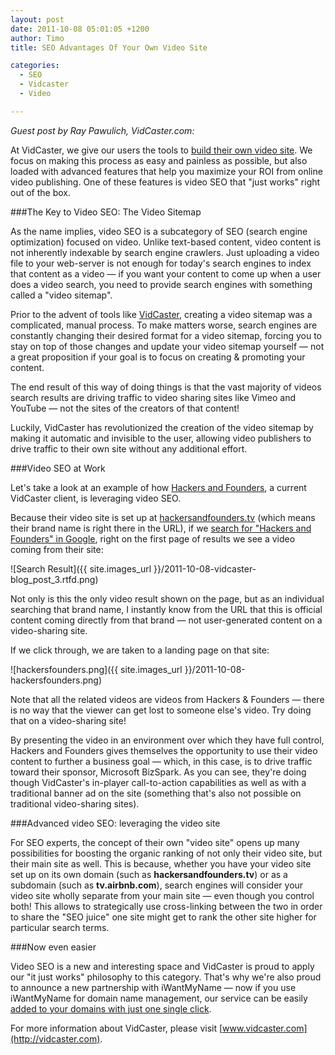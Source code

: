 ```yaml
---
layout: post
date: 2011-10-08 05:01:05 +1200
author: Timo
title: SEO Advantages Of Your Own Video Site

categories:
  - SEO
  - Vidcaster
  - Video

---
```


*Guest post by Ray Pawulich, VidCaster.com:*

At VidCaster, we give our users the tools to [build their own video site](http://vidcaster.com). We focus on making this process as easy and painless as possible, but also loaded with advanced features that help you maximize your ROI from online video publishing. One of these features is video SEO that "just works" right out of the box.

###The Key to Video SEO: The Video Sitemap 

As the name implies, video SEO is a subcategory of SEO (search engine optimization) focused on video. Unlike text-based content, video content is not inherently indexable by search engine crawlers. Just uploading a video file to your web-server is not enough for today's search engines to index that content as a video &mdash; if you want your content to come up when a user does a video search, you need to provide search engines with something called a "video sitemap".

Prior to the advent of tools like [VidCaster](http://vidcaster.com), creating a video sitemap was a complicated, manual process. To make matters worse, search engines are constantly changing their desired format for a video sitemap, forcing you to stay on top of those changes and update your video sitemap yourself &mdash; not a great proposition if your goal is to focus on creating & promoting your content.

The end result of this way of doing things is that the vast majority of videos search results are driving traffic to video sharing sites like Vimeo and YouTube &mdash; not the sites of the creators of that content!  

Luckily, VidCaster has revolutionized the creation of the video sitemap by making it automatic and invisible to the user, allowing video publishers to drive traffic to their own site without any additional effort.

###Video SEO at Work

Let's take a look at an example of how [Hackers and Founders](http://www.hackersandfounders.com/), a current VidCaster client, is leveraging video SEO.

Because their video site is set up at [hackersandfounders.tv](http://www.hackersandfounders.tv/) (which means their brand name is right there in the URL), if we [search for "Hackers and Founders" in Google](http://www.google.com/search?q=hackers+and+founders), right on the first page of results we see a video coming from their site:

![Search Result]({{ site.images_url }}/2011-10-08-vidcaster-blog_post_3.rtfd.png)

Not only is this the only video result shown on the page, but as an individual searching that brand name, I instantly know from the URL that this is official content coming directly from that brand &mdash; not user-generated content on a video-sharing site.

If we click through, we are taken to a landing page on that site: 

![hackersfounders.png]({{ site.images_url }}/2011-10-08-hackersfounders.png)

Note that all the related videos are videos from Hackers & Founders &mdash; there is no way that the viewer can get lost to someone else's video. Try doing that on a video-sharing site!

By presenting the video in an environment over which they have full control, Hackers and Founders gives themselves the opportunity to use their video content to further a business goal &mdash; which, in this case, is to drive traffic toward their sponsor, Microsoft BizSpark. As you can see, they're doing though VidCaster's in-player call-to-action capabilities as well as with a traditional banner ad on the site (something that's also not possible on traditional video-sharing sites).

###Advanced video SEO: leveraging the video site

For SEO experts, the concept of their own "video site" opens up many possibilities for boosting the organic ranking of not only their video site, but their main site as well. This is because, whether you have your video site set up on its own domain (such as **hackersandfounders.tv**) or as a subdomain (such as **tv.airbnb.com**), search engines will consider your video site wholly separate from your main site &mdash; even though you control both! This allows to strategically use cross-linking between the two in order to share the "SEO juice" one site might get to rank the other site higher for particular search terms.

###Now even easier

Video SEO is a new and interesting space and VidCaster is proud to apply our "it just works" philosophy to this category. That's why we're also proud to announce a new partnership with iWantMyName &mdash; now if you use iWantMyName for domain name management, our service can be easily [added to your domains with just one single click](https://iwantmyname.com/services/video/vidcaster-custom-domain).

For more information about VidCaster, please visit [www.vidcaster.com](http://vidcaster.com).
